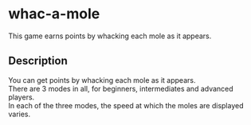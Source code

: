 # whac-a-mole
This game earns points by whacking each mole as it appears.

## Description
You can get points by whacking each mole as it appears.<br>
There are 3 modes in all, for beginners, intermediates and advanced players.<br>
In each of the three modes, the speed at which the moles are displayed varies.

